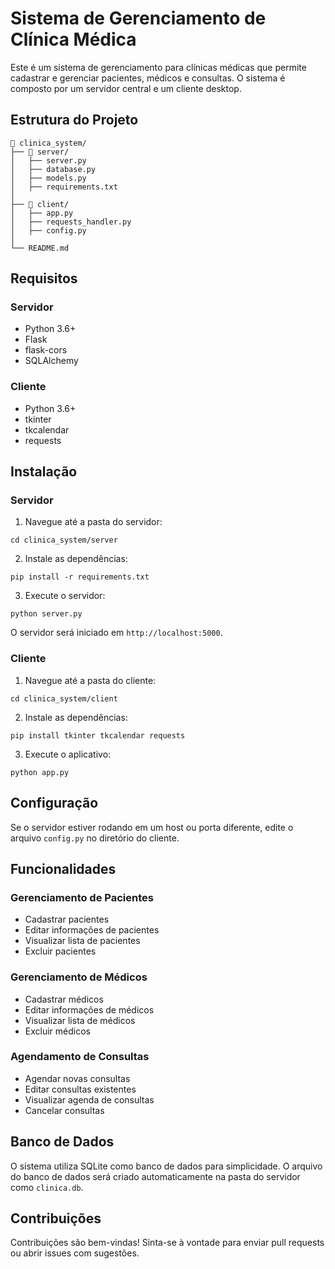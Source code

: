 # Sistema de Gerenciamento de Clínica Médica

Este é um sistema de gerenciamento para clínicas médicas que permite cadastrar e gerenciar pacientes, médicos e consultas. O sistema é composto por um servidor central e um cliente desktop.

## Estrutura do Projeto

```
📂 clinica_system/
├── 📂 server/ 
│   ├── server.py
│   ├── database.py
│   ├── models.py
│   ├── requirements.txt
│
├── 📂 client/
│   ├── app.py
│   ├── requests_handler.py
│   ├── config.py
│
└── README.md
```

## Requisitos

### Servidor
- Python 3.6+
- Flask
- flask-cors
- SQLAlchemy

### Cliente
- Python 3.6+
- tkinter
- tkcalendar
- requests

## Instalação

### Servidor

1. Navegue até a pasta do servidor:
```
cd clinica_system/server
```

2. Instale as dependências:
```
pip install -r requirements.txt
```

3. Execute o servidor:
```
python server.py
```

O servidor será iniciado em `http://localhost:5000`.

### Cliente

1. Navegue até a pasta do cliente:
```
cd clinica_system/client
```

2. Instale as dependências:
```
pip install tkinter tkcalendar requests
```

3. Execute o aplicativo:
```
python app.py
```

## Configuração

Se o servidor estiver rodando em um host ou porta diferente, edite o arquivo `config.py` no diretório do cliente.

## Funcionalidades

### Gerenciamento de Pacientes
- Cadastrar pacientes
- Editar informações de pacientes
- Visualizar lista de pacientes
- Excluir pacientes

### Gerenciamento de Médicos
- Cadastrar médicos
- Editar informações de médicos
- Visualizar lista de médicos
- Excluir médicos

### Agendamento de Consultas
- Agendar novas consultas
- Editar consultas existentes
- Visualizar agenda de consultas
- Cancelar consultas

## Banco de Dados

O sistema utiliza SQLite como banco de dados para simplicidade. O arquivo do banco de dados será criado automaticamente na pasta do servidor como `clinica.db`.

## Contribuições

Contribuições são bem-vindas! Sinta-se à vontade para enviar pull requests ou abrir issues com sugestões.